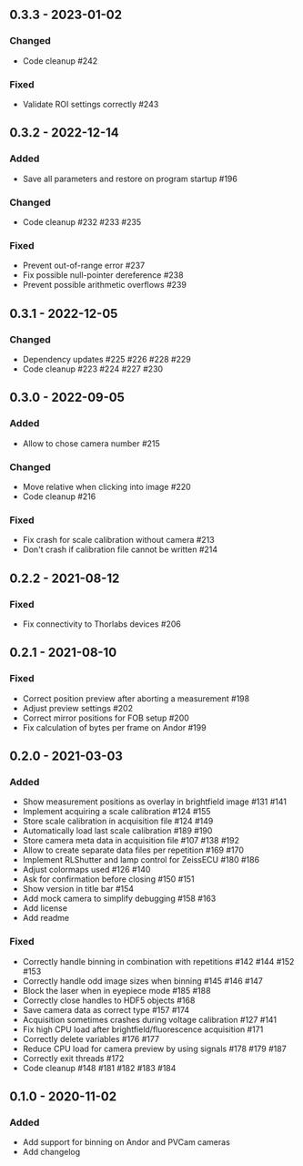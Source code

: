 ## 0.3.3 - 2023-01-02

### Changed
- Code cleanup #242

### Fixed
- Validate ROI settings correctly #243

## 0.3.2 - 2022-12-14

### Added
- Save all parameters and restore on program startup #196

### Changed
- Code cleanup #232 #233 #235

### Fixed
- Prevent out-of-range error #237
- Fix possible null-pointer dereference #238
- Prevent possible arithmetic overflows #239

## 0.3.1 - 2022-12-05

### Changed
- Dependency updates #225 #226 #228 #229
- Code cleanup #223 #224 #227 #230

## 0.3.0 - 2022-09-05

### Added
- Allow to chose camera number #215

### Changed
- Move relative when clicking into image #220
- Code cleanup #216

### Fixed
- Fix crash for scale calibration without camera #213
- Don't crash if calibration file cannot be written #214

## 0.2.2 - 2021-08-12

### Fixed
- Fix connectivity to Thorlabs devices #206

## 0.2.1 - 2021-08-10

### Fixed
- Correct position preview after aborting a measurement #198
- Adjust preview settings #202
- Correct mirror positions for FOB setup #200
- Fix calculation of bytes per frame on Andor #199

## 0.2.0 - 2021-03-03

### Added
- Show measurement positions as overlay in brightfield image #131 #141
- Implement acquiring a scale calibration #124 #155
- Store scale calibration in acquisition file #124 #149
- Automatically load last scale calibration  #189 #190
- Store camera meta data in acquisition file #107 #138 #192
- Allow to create separate data files per repetition #169 #170
- Implement RLShutter and lamp control for ZeissECU #180 #186
- Adjust colormaps used #126 #140
- Ask for confirmation before closing #150 #151
- Show version in title bar #154
- Add mock camera to simplify debugging #158 #163 
- Add license
- Add readme

### Fixed
- Correctly handle binning in combination with repetitions #142 #144 #152 #153
- Correctly handle odd image sizes when binning #145 #146 #147
- Block the laser when in eyepiece mode #185 #188
- Correctly close handles to HDF5 objects #168
- Save camera data as correct type #157 #174
- Acquisition sometimes crashes during voltage calibration #127 #141
- Fix high CPU load after brightfield/fluorescence acquisition #171
- Correctly delete variables #176 #177
- Reduce CPU load for camera preview by using signals #178 #179 #187
- Correctly exit threads #172
- Code cleanup #148 #181 #182 #183 #184

## 0.1.0 - 2020-11-02

### Added
- Add support for binning on Andor and PVCam cameras
- Add changelog